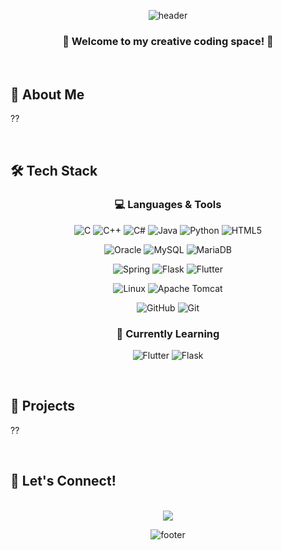 <div align="center">
  
  ![header](https://capsule-render.vercel.app/api?type=waving&color=gradient&height=250&section=header&text=cheringring's%20github&fontSize=70&animation=fadeIn&fontAlignY=38&desc=Creative%20Developer%20✨&descAlignY=58&descAlign=62)

### 🌸 Welcome to my creative coding space! 🌸

</div>

<br>

## 💫 About Me

??

<br>

## 🛠 Tech Stack 

<div align="center">
  
  ### 💻 Languages & Tools
  
  ![C](https://img.shields.io/badge/C-A8B9CC?style=for-the-badge&logo=c&logoColor=white)
  ![C++](https://img.shields.io/badge/C++-00599C?style=for-the-badge&logo=c%2B%2B&logoColor=white)
  ![C#](https://img.shields.io/badge/C%23-99B433?style=for-the-badge&logo=c-sharp&logoColor=white)
  ![Java](https://img.shields.io/badge/Java-007396?style=for-the-badge&logo=java&logoColor=white)
  ![Python](https://img.shields.io/badge/Python-3776AB?style=for-the-badge&logo=python&logoColor=white)
  ![HTML5](https://img.shields.io/badge/HTML5-E34F26?style=for-the-badge&logo=html5&logoColor=white)
  
  ![Oracle](https://img.shields.io/badge/Oracle-F80000?style=for-the-badge&logo=oracle&logoColor=white)
  ![MySQL](https://img.shields.io/badge/MySQL-4479A1?style=for-the-badge&logo=mysql&logoColor=white)
  ![MariaDB](https://img.shields.io/badge/MariaDB-003545?style=for-the-badge&logo=mariadb&logoColor=white)
  
  ![Spring](https://img.shields.io/badge/Spring-6DB33F?style=for-the-badge&logo=spring&logoColor=white)
  ![Flask](https://img.shields.io/badge/Flask-000000?style=for-the-badge&logo=flask&logoColor=white)
  ![Flutter](https://img.shields.io/badge/Flutter-02569B?style=for-the-badge&logo=flutter&logoColor=white)
  
  ![Linux](https://img.shields.io/badge/Linux-FCC624?style=for-the-badge&logo=linux&logoColor=black)
  ![Apache Tomcat](https://img.shields.io/badge/Apache_Tomcat-F8DC75?style=for-the-badge&logo=apache-tomcat&logoColor=black)
  
  ![GitHub](https://img.shields.io/badge/GitHub-181717?style=for-the-badge&logo=github&logoColor=white)
  ![Git](https://img.shields.io/badge/Git-F05032?style=for-the-badge&logo=git&logoColor=white)
  
  ### 🌈 Currently Learning
  
  ![Flutter](https://img.shields.io/badge/Flutter-02569B?style=for-the-badge&logo=flutter&logoColor=white)
  ![Flask](https://img.shields.io/badge/Flask-000000?style=for-the-badge&logo=flask&logoColor=white)

</div>


<br>


## 🌟 Projects

??

<br>

## 💎 Let's Connect!

<div align="center">
  
  <br>
  
  <a href="https://velog.io/@cheringring">
    <img src="https://img.shields.io/badge/Velog-20c997?style=flat-square&logo=Velog&logoColor=white"/>
  </a>
  </div>

<div align="center">
  
  ![footer](https://capsule-render.vercel.app/api?type=waving&color=gradient&height=150&section=footer)
  
</div>
